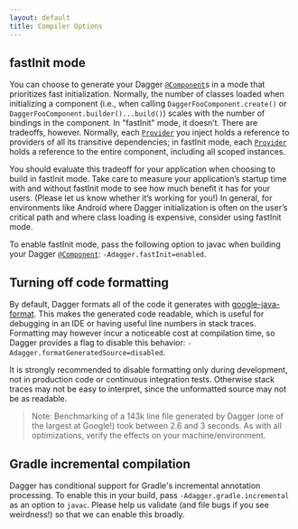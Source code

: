```yaml
---
layout: default
title: Compiler Options
---
```


## fastInit mode

You can choose to generate your Dagger [`@Component`]s in a mode that
prioritizes fast initialization. Normally, the number of classes loaded when
initializing a component (i.e., when calling `DaggerFooComponent.create()` or
`DaggerFooComponent.builder()...build()`) scales with the number of bindings in
the component. In "fastInit" mode, it doesn’t. There are tradeoffs, however.
Normally, each [`Provider`] you inject holds a reference to providers
of all its transitive dependencies; in fastInit mode, each
[`Provider`] holds a reference to the entire component, including all
scoped instances.

You should evaluate this tradeoff for your application when choosing to build in
fastInit mode. Take care to measure your application’s startup time with and
without fastInit mode to see how much benefit it has for your users. (Please let
us know whether it’s working for you!) In general, for environments like Android
where Dagger initialization is often on the user’s critical path and where class
loading is expensive, consider using fastInit mode.

To enable fastInit mode, pass the following option to javac when building your
Dagger [`@Component`]: `-Adagger.fastInit=enabled`.

## Turning off code formatting

By default, Dagger formats all of the code it generates with
[google-java-format](https://github.com/google/google-java-format). This makes
the generated code readable, which is useful for debugging in an IDE or having
useful line numbers in stack traces. Formatting may however incur a noticeable
cost at compilation time, so Dagger provides a flag to disable this behavior:
`-Adagger.formatGeneratedSource=disabled`.

It is strongly recommended to disable formatting only during development, not in
production code or continuous integration tests. Otherwise stack traces may not
be easy to interpret, since the unformatted source may not be as readable.

> Note: Benchmarking of a 143k line file generated by Dagger (one of the largest
at Google!) took between 2.6 and 3 seconds. As with all optimizations, verify
the effects on your machine/environment.

## Gradle incremental compilation

Dagger has conditional support for Gradle's incremental annotation processing.
To enable this in your build, pass `-Adagger.gradle.incremental` as an option to
`javac`. Please help us validate (and file bugs if you see weirdness!) so that
we can enable this broadly.



<!-- References -->

[`@Component`]: https://google.github.io/dagger/api/latest/dagger/Component.html
[`Provider`]: http://docs.oracle.com/javaee/7/api/javax/inject/Provider.html
